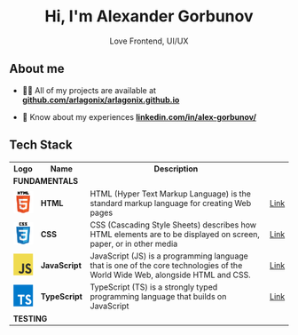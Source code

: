 <h1 align="center">Hi, I'm Alexander Gorbunov</h1>
<p align="center">Love Frontend, UI/UX</p>

<h2>About me</h2>

- 👨‍💻 All of my projects are available at **[github.com/arlagonix/arlagonix.github.io](https://github.com/arlagonix/arlagonix.github.io)**

- 📄 Know about my experiences **[linkedin.com/in/alex-gorbunov/](https://www.linkedin.com/in/alex-gorbunov/)**

<h2>Tech Stack</h2>

<table>
 
 
 
 <tr>
  <th>Logo</th>
  <th>Name</th>
  <th>Description</th>
  <th></th>
 </tr>
 
 <tr>
  <td colspan="999"><strong>FUNDAMENTALS</strong></td>
 </tr>
 
 <tr>
  <td>
   <img src="https://raw.githubusercontent.com/devicons/devicon/master/icons/html5/html5-original-wordmark.svg" alt="html5" width="40" height="40"/>
  </td>
  <td>
   <strong>
    HTML
   </strong>
  </td>
  <td>HTML (Hyper Text Markup Language) is the standard markup language for creating Web pages</td>
  <td><a href="https://www.w3schools.com/html/default.asp">Link</a></td>
 </tr>
 
 <tr>
  <td>
   <img src="https://raw.githubusercontent.com/devicons/devicon/master/icons/css3/css3-original-wordmark.svg" alt="css3" width="40" height="40"/>
  </td>
  <td>
   <strong>
    CSS
   </strong>
  </td>
  <td>CSS (Cascading Style Sheets) describes how HTML elements are to be displayed on screen, paper, or in other media</td>
  <td><a href="https://www.w3schools.com/css/css_intro.asp">Link</a></td>
 </tr>
 
 <tr>
  <td>
   <img src="https://raw.githubusercontent.com/devicons/devicon/master/icons/javascript/javascript-original.svg" alt="javascript" width="40" height="40"/>
  </td>
  <td>
   <strong>
    JavaScript
   </strong>
  </td>
  <td>JavaScript (JS) is a programming language that is one of the core technologies of the World Wide Web, alongside HTML and CSS.</td>
  <td><a href="https://developer.mozilla.org/en-US/docs/Learn/JavaScript/First_steps/What_is_JavaScript">Link</a></td>
 </tr>
 
 <tr>
  <td>
   <img src="https://raw.githubusercontent.com/devicons/devicon/master/icons/typescript/typescript-original.svg" alt="typescript" width="40" height="40"/>
  </td>
  <td>
   <strong>
    TypeScript
   </strong>
  </td>
  <td>TypeScript (TS) is a strongly typed programming language that builds on JavaScript</td>
  <td><a href="https://www.typescriptlang.org/">Link</a></td>
 </tr>
 
 <tr><td colspan="999"><strong>TESTING</strong></td></tr>
 
</table>



<!--

<p align="left">
As a front end developer, I strive to create digital experiences that are based on the understanding of the pain points and needs of their users to create products that have a strong focus on accessibility, performance and user interaction.

I enjoy translating ideas and products into responsive, interactive experiences in HTML, CSS, and JavaScript with clean and semantic code to develop modern websites and apps using the latest front-end techniques and tools.

I’m always looking for new challenges and opportunities that can help me continue to become a developer and person overall. I have a passion for self-learning and improving each day to challenge my skills and to become better at what I do.
</p>

- 🌱 I’m currently working with **Next.js & Typescript**

- 👨‍💻 All of my projects are available at [https://www.danilucaci.com](https://www.danilucaci.com)

- 📝 I regularly write articles on [https://www.danilucaci.com/blog](https://www.danilucaci.com/blog)

- 💬 Ask me about **react, next, graphql, jest, perf, ux, photography**

- 📫 How to reach me **hello@danilucaci.com**

- 📄 Know about my experiences [https://es.linkedin.com/in/danilucaci](https://es.linkedin.com/in/danilucaci)

<h3 align="left">Connect with me:</h3>
<p align="left">
<a href="https://twitter.com/danilucaci" target="blank"><img align="center" src="https://raw.githubusercontent.com/rahuldkjain/github-profile-readme-generator/master/src/images/icons/Social/twitter.svg" alt="danilucaci" height="30" width="40" /></a>
<a href="https://linkedin.com/in/danilucaci" target="blank"><img align="center" src="https://raw.githubusercontent.com/rahuldkjain/github-profile-readme-generator/master/src/images/icons/Social/linked-in-alt.svg" alt="danilucaci" height="30" width="40" /></a>
<a href="https://dribbble.com/danilucaci" target="blank"><img align="center" src="https://raw.githubusercontent.com/rahuldkjain/github-profile-readme-generator/master/src/images/icons/Social/dribbble.svg" alt="danilucaci" height="30" width="40" /></a>
</p>

<h3 align="left">Languages and Tools:</h3>
<p align="left"> <a href="https://www.w3schools.com/css/" target="_blank"> <img src="https://raw.githubusercontent.com/devicons/devicon/master/icons/css3/css3-original-wordmark.svg" alt="css3" width="40" height="40"/> </a> <a href="https://www.cypress.io" target="_blank"> <img src="https://raw.githubusercontent.com/simple-icons/simple-icons/6e46ec1fc23b60c8fd0d2f2ff46db82e16dbd75f/icons/cypress.svg" alt="cypress" width="40" height="40"/> </a> <a href="https://www.docker.com/" target="_blank"> <img src="https://raw.githubusercontent.com/devicons/devicon/master/icons/docker/docker-original-wordmark.svg" alt="docker" width="40" height="40"/> </a> <a href="https://www.figma.com/" target="_blank"> <img src="https://www.vectorlogo.zone/logos/figma/figma-icon.svg" alt="figma" width="40" height="40"/> </a> <a href="https://firebase.google.com/" target="_blank"> <img src="https://www.vectorlogo.zone/logos/firebase/firebase-icon.svg" alt="firebase" width="40" height="40"/> </a> <a href="https://www.gatsbyjs.com/" target="_blank"> <img src="https://www.vectorlogo.zone/logos/gatsbyjs/gatsbyjs-icon.svg" alt="gatsby" width="40" height="40"/> </a> <a href="https://git-scm.com/" target="_blank"> <img src="https://www.vectorlogo.zone/logos/git-scm/git-scm-icon.svg" alt="git" width="40" height="40"/> </a> <a href="https://graphql.org" target="_blank"> <img src="https://www.vectorlogo.zone/logos/graphql/graphql-icon.svg" alt="graphql" width="40" height="40"/> </a> <a href="https://heroku.com" target="_blank"> <img src="https://www.vectorlogo.zone/logos/heroku/heroku-icon.svg" alt="heroku" width="40" height="40"/> </a> <a href="https://www.w3.org/html/" target="_blank"> <img src="https://raw.githubusercontent.com/devicons/devicon/master/icons/html5/html5-original-wordmark.svg" alt="html5" width="40" height="40"/> </a> <a href="https://www.invisionapp.com/" target="_blank"> <img src="https://www.vectorlogo.zone/logos/invisionapp/invisionapp-icon.svg" alt="invision" width="40" height="40"/> </a> <a href="https://developer.mozilla.org/en-US/docs/Web/JavaScript" target="_blank"> <img src="https://raw.githubusercontent.com/devicons/devicon/master/icons/javascript/javascript-original.svg" alt="javascript" width="40" height="40"/> </a> <a href="https://jestjs.io" target="_blank"> <img src="https://www.vectorlogo.zone/logos/jestjsio/jestjsio-icon.svg" alt="jest" width="40" height="40"/> </a> <a href="https://www.linux.org/" target="_blank"> <img src="https://raw.githubusercontent.com/devicons/devicon/master/icons/linux/linux-original.svg" alt="linux" width="40" height="40"/> </a> <a href="https://www.mongodb.com/" target="_blank"> <img src="https://raw.githubusercontent.com/devicons/devicon/master/icons/mongodb/mongodb-original-wordmark.svg" alt="mongodb" width="40" height="40"/> </a> <a href="https://nextjs.org/" target="_blank"> <img src="https://cdn.worldvectorlogo.com/logos/nextjs-3.svg" alt="nextjs" width="40" height="40"/> </a> <a href="https://nodejs.org" target="_blank"> <img src="https://raw.githubusercontent.com/devicons/devicon/master/icons/nodejs/nodejs-original-wordmark.svg" alt="nodejs" width="40" height="40"/> </a> <a href="https://postman.com" target="_blank"> <img src="https://www.vectorlogo.zone/logos/getpostman/getpostman-icon.svg" alt="postman" width="40" height="40"/> </a> <a href="https://reactjs.org/" target="_blank"> <img src="https://raw.githubusercontent.com/devicons/devicon/master/icons/react/react-original-wordmark.svg" alt="react" width="40" height="40"/> </a> <a href="https://redux.js.org" target="_blank"> <img src="https://raw.githubusercontent.com/devicons/devicon/master/icons/redux/redux-original.svg" alt="redux" width="40" height="40"/> </a> <a href="https://sass-lang.com" target="_blank"> <img src="https://raw.githubusercontent.com/devicons/devicon/master/icons/sass/sass-original.svg" alt="sass" width="40" height="40"/> </a> <a href="https://www.sketch.com/" target="_blank"> <img src="https://www.vectorlogo.zone/logos/sketchapp/sketchapp-icon.svg" alt="sketch" width="40" height="40"/> </a> <a href="https://www.typescriptlang.org/" target="_blank"> <img src="https://raw.githubusercontent.com/devicons/devicon/master/icons/typescript/typescript-original.svg" alt="typescript" width="40" height="40"/> </a> </p>




See here full list of my projects: https://github.com/arlagonix/arlagonix.github.io
-->
